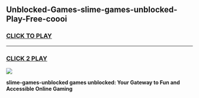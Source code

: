 
## Unblocked-Games-slime-games-unblocked-Play-Free-coooi
<h3>
<a href="https://premium76.site?title=slime-games-unblocked&ref=19M">CLICK TO PLAY</a></h3>
<hr>

<h3>
<a href="https://premium76.site?title=slime-games-unblocked&ref=19M">CLICK 2 PLAY</a>
  
</h3>

<a href="https://premium76.site?title=slime-games-unblocked&ref=19M"><img src="https://clearcache.store/games.png"></a>


**slime-games-unblocked games unblocked: Your Gateway to Fun and Accessible Online Gaming**
